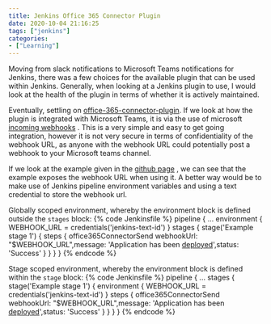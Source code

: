 ```yaml
---
title: Jenkins Office 365 Connector Plugin
date: 2020-10-04 21:16:25
tags: ["jenkins"]
categories:
- ["Learning"]
---
```

Moving from slack notifications to Microsoft Teams notifications for Jenkins, there was a few choices for the available plugin that can be used within Jenkins.
Generally, when looking at a Jenkins plugin to use, I would look at the health of the plugin in terms of whether it is actively maintained.
<!-- more -->
Eventually, settling on [office-365-connector-plugin](https://github.com/jenkinsci/office-365-connector-plugin).
If we look at how the plugin is integrated with Microsoft Teams, it is via the use of microsoft [incoming webhooks](https://docs.microsoft.com/en-us/microsoftteams/platform/webhooks-and-connectors/how-to/add-incoming-webhook) . This is a very simple and easy to get going integration, however it is not very secure in terms of confidentiality of the webhook URL, as anyone with the webhook URL could potentially post a webhook to your Microsoft teams channel.

If we look at the example given in the [github page](https://github.com/jenkinsci/office-365-connector-plugin#pipeline-step) , we can see that the example exposes the webhook URL when using it.
A better way would be to make use of Jenkins pipeline environment variables and using a text credential to store the webhook url.

Globally scoped environment, whereby the environment block is defined outside the `stages` block:
{% code Jenkinsfile %}
pipeline {
    ...
    environment {
        WEBHOOK_URL     = credentials('jenkins-text-id')
    }
    stages {
        stage('Example stage 1') {
            steps {
              office365ConnectorSend webhookUrl: "$WEBHOOK_URL",message: 'Application has been [deployed](https://uat.green.biz)',status: 'Success'
            }
        }
    }
}
{% endcode %}

Stage scoped environment, whereby the environment block is defined within the `stage` block:
{% code Jenkinsfile %}
pipeline {
    ...
    stages {
        stage('Example stage 1') {
          environment {
              WEBHOOK_URL     = credentials('jenkins-text-id')
          }
          steps {
            office365ConnectorSend webhookUrl: "$WEBHOOK_URL",message: 'Application has been [deployed](https://uat.green.biz)',status: 'Success'
          }
        }
    }
}
{% endcode %}
